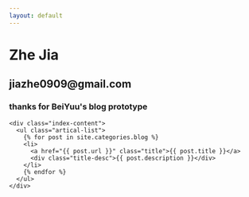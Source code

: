```yaml
---
layout: default
---
```


<body>
  <div class="index-wrapper">
    <div class="aside">
      <div class="info-card">
        <h1>Zhe Jia</h1>
	<h2>jiazhe0909@gmail.com</h2>
	<h3>thanks for BeiYuu's blog prototype</h3>
      </div>
      <div id="particles-js"></div>
    </div>

    <div class="index-content">
      <ul class="artical-list">
        {% for post in site.categories.blog %}
        <li>
          <a href="{{ post.url }}" class="title">{{ post.title }}</a>
          <div class="title-desc">{{ post.description }}</div>
        </li>
        {% endfor %}
      </ul>
    </div>
  </div>
</body>
